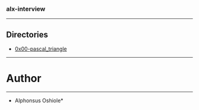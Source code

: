 ### alx-interview
---

## Directories

* [0x00-pascal_triangle](./0-pascal_triangle.py)





---
# Author
---
* Alphonsus Oshiole*
